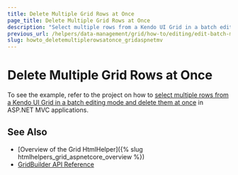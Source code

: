 ```yaml
---
title: Delete Multiple Grid Rows at Once
page_title: Delete Multiple Grid Rows at Once
description: "Select multiple rows from a Kendo UI Grid in a batch editing mode and delete them at once in ASP.NET MVC applications."
previous_url: /helpers/data-management/grid/how-to/editing/edit-batch-mode-mutliselect-delete
slug: howto_deletemultiplerowsatonce_gridaspnetmv
---
```


# Delete Multiple Grid Rows at Once

To see the example, refer to the project on how to [select multiple rows from a Kendo UI Grid in a batch editing mode and delete them at once](https://github.com/telerik/ui-for-aspnet-mvc-examples/tree/05dd5563a1a56f027d14aec542098d2027647726/grid/grid-batch-editing-multi-selection-delete) in ASP.NET MVC applications.

## See Also

* [Overview of the Grid HtmlHelper]({% slug htmlhelpers_grid_aspnetcore_overview %})
* [GridBuilder API Reference](https://docs.telerik.com/aspnet-mvc/api/Kendo.Mvc.UI.Fluent/GridBuilder)
